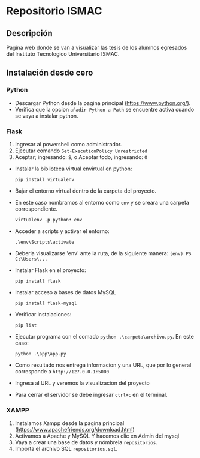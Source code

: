 # Repositorio ISMAC

## Descripción
Pagina web donde se van a visualizar las tesis de los alumnos egresados del Instituto Tecnologico Universitario ISMAC.

## Instalación desde cero

### Python
- Descargar Python desde la pagina principal (https://www.python.org/).
- Verifica que la opcion `añadir Python a Path` se encuentre activa cuando se vaya a instalar python.

### Flask
1. Ingresar al powershell como administrador.
2. Ejecutar comando `Set-ExecutionPolicy Unrestricted`
3. Aceptar; ingresando: `S`, o Aceptar todo, ingresando: `O`
- Instalar la biblioteca virtual envirtual en python:

      pip install virtualenv

- Bajar el entorno virtual dentro de la carpeta del proyecto. 
- En este caso nombramos al entorno como `env` y se creara una carpeta correspondiente.

      virtualenv -p python3 env

- Acceder a scripts y activar el entorno:

      .\env\Scripts\activate

- Deberia visualizarse 'env' ante la ruta, de la siguiente manera: `(env) PS C:\Users\...`

- Instalar Flask en el proyecto:

      pip install flask
      
- Instalar acceso a bases de datos MySQL

      pip install flask-mysql

- Verificar instalaciones:

      pip list

- Ejecutar programa con el comado `python .\carpeta\archivo.py`. En este caso:

      python .\app\app.py

- Como resultado nos entrega informacion y una URL, que por lo general corresponde a `http://127.0.0.1:5000`
- Ingresa al URL y veremos la visualizacion del proyecto

- Para cerrar el servidor se debe ingresar `ctrl+c` en el terminal.

### XAMPP
1. Instalamos Xampp desde la pagina principal (https://www.apachefriends.org/download.html)
2. Activamos a Apache y MySQL Y hacemos clic en Admin del mysql
3. Vaya a crear una base de datos y nómbrela `repositorios`.
4. Importa el archivo SQL `repositorios.sql`.